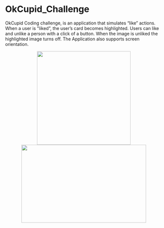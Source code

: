 # OkCupid_Challenge
OkCupid Coding challenge, is an application that simulates “like” actions. When a user is "liked”, the user’s card becomes highlighted. Users can like and unlike a person with a click of a button. When the image is unliked the highlighted image turns off. The Application also supports screen orientation.

<p align="center">
<img src="https://user-images.githubusercontent.com/21040125/40685057-32934f32-6361-11e8-9053-d5b3f5274199.png" width="300">
<img src="https://user-images.githubusercontent.com/21040125/40686483-7a9beac4-6365-11e8-95e8-21bf209e5e3b.png" width="400" height="250">
</p>

